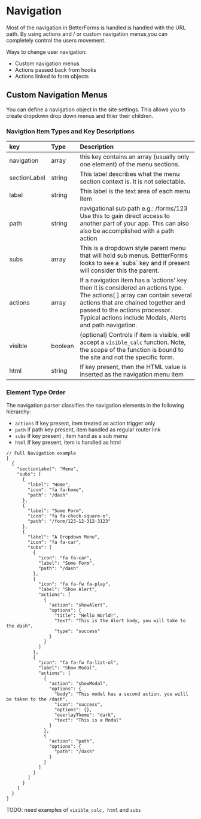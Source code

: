 # Navigation

Most of the navigation in BetterForms is handled is handled with the URL path. By using actions and / or custom navigation menus,you can completely control the users movement.

Ways to change user navigation:

* Custom navigation menus
* Actions passed back from hooks
* Actions linked to form objects

## Custom Navigation Menus

You can define a navigation object in the site settings. This allows you to create dropdown drop down menus and thier their children.

### Navigtion Item Types and Key Descriptions

| key | Type | Description |
| :--- | :--- | :--- |
| navigation | array | this key contains an array \(usually only one element\) of the menu sections. |
| sectionLabel | string | This label describes what the menu section context is. It is not selectable. |
| label | string | This label is the text area of each menu item |
| path | string | navigational sub path e.g.: /forms/123 Use this to gain direct access to another part of your app. This can also also be accomplished with a path action |
| subs | array | This is a dropdown style parent menu that will hold sub menus. BettterForms looks to see a \`subs\` key and if present will consider this the parent. |
| actions | array | If a navigation item has a 'actions' key then it is considered an actions type. The actions\[ \] array can contain several actions that are chained together and passed to the actions processor. Typical actions include Modals, Alerts and path navigation. |
| visible | boolean | {optional} Controls if item is visible, will accept a `visible_calc` function. Note, the scope of the function is bound to the site and not the specific form.  |
| html | string | If key present, then the HTML value is inserted as the navigation menu item |

### Element Type Order

The navigation parser classifies the navigation elements in the following hierarchy:

* `actions` if key present, item treated as action trigger only
* `path` if path key present, item handled as regular router link
* `subs` If key present , item hand as a sub menu
* `html` If key present, item is handled as html

```text
// Full Navigation example
[
  {
    "sectionLabel": "Menu",
    "subs": [
      {
        "label": "Home",
        "icon": "fa fa-home",
        "path": "/dash"
      },
      {
        "label": "Some Form",
        "icon": "fa fa-check-square-o",
        "path": "/form/123-12-312-3123"
      },
      {
        "label": "A Dropdown Menu",
        "icon": "fa fa-car",
        "subs": [
          {
            "icon": "fa fa-car",
            "label": "Some Form",
            "path": "/dash"
          },
          {
            "icon": "fa fa-fw fa-play",
            "label": "Show Alert",
            "actions": [
              {
                "action": "showAlert",
                "options": {
                  "title": "Hello World!",
                  "text": "This is the Alert body, you will take to the dash",
                  "type": "success"
                }
              }
            ]
          },
          {
            "icon": "fa fa-fw fa-list-ol",
            "label": "Show Modal",
            "actions": [
              {
                "action": "showModal",
                "options": {
                  "body": "This model has a second action, you willl be taken to the /dash",
                  "icon": "success",
                  "options": {},
                  "overlayTheme": "dark",
                  "text": "This is a Modal"
                }
              },
              {
                "action": "path",
                "options": {
                  "path": "/dash"
                }
              }
            ]
          }
        ]
      }
    ]
  }
]

```



TODO: need examples of `visible_calc, html` and `subs`

